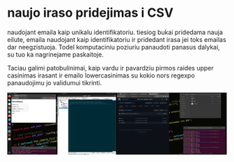 # naujo iraso pridejimas i CSV

naudojant emaila kaip unikalu identifikatoriu. tiesiog bukai
pridedama nauja eilute, emaila naudojant kaip identifikatoriu ir pridedant irasa jei toks emailas dar neegzistuoja. Todel komputaciniu poziuriu panaudoti panasus dalykai, su tuo ka nagrinejame paskaitoje.

Taciau galimi patobulinimai, kaip vardu ir pavardziu pirmos raides upper casinimas irasant ir emailo lowercasinimas su kokio nors regexpo panaudojimu jo validumui tikrinti.

<img src="https://raw.githubusercontent.com/shinbeth/pasizaidimai/master/6/docs/2022-01-06.20-07-32.png" width="1000">
